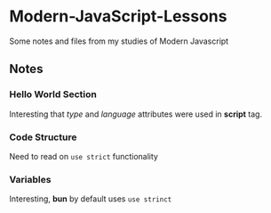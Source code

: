 # Modern-JavaScript-Lessons
Some notes and files from my studies of Modern Javascript

## Notes
### Hello World Section

Interesting that *type* and *language* attributes were used in **script** tag.

### Code Structure

Need to read on `use strict` functionality

### Variables

Interesting, **bun** by default uses `use strinct` 